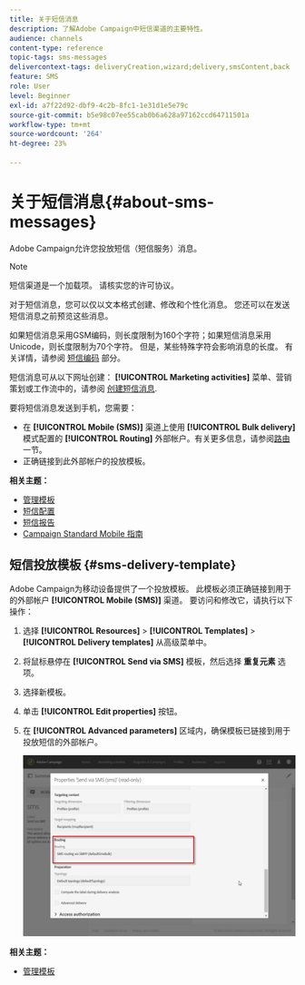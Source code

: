 ```yaml
---
title: 关于短信消息
description: 了解Adobe Campaign中短信渠道的主要特性。
audience: channels
content-type: reference
topic-tags: sms-messages
delivercontext-tags: deliveryCreation,wizard;delivery,smsContent,back
feature: SMS
role: User
level: Beginner
exl-id: a7f22d92-dbf9-4c2b-8fc1-1e31d1e5e79c
source-git-commit: b5e98c07ee55cab0b6a628a97162ccd64711501a
workflow-type: tm+mt
source-wordcount: '264'
ht-degree: 23%

---
```


# 关于短信消息{#about-sms-messages}

Adobe Campaign允许您投放短信（短信服务）消息。

>[!NOTE]
>
>短信渠道是一个加载项。 请核实您的许可协议。

对于短信消息，您可以仅以文本格式创建、修改和个性化消息。 您还可以在发送短信消息之前预览这些消息。

如果短信消息采用GSM编码，则长度限制为160个字符；如果短信消息采用Unicode，则长度限制为70个字符。 但是，某些特殊字符会影响消息的长度。 有关详情，请参阅 [短信编码](../../administration/using/configuring-sms-channel.md#sms-encoding--length-and-transliteration) 部分。

短信消息可从以下网址创建： **[!UICONTROL Marketing activities]** 菜单、营销策划或工作流中的，请参阅 [创建短信消息](../../channels/using/creating-an-sms-message.md).

要将短信消息发送到手机，您需要：

* 在 **[!UICONTROL Mobile (SMS)]** 渠道上使用 **[!UICONTROL Bulk delivery]** 模式配置的 **[!UICONTROL Routing]** 外部帐户。有关更多信息，请参阅[路由](../../administration/using/configuring-sms-channel.md#defining-an-sms-routing)一节。
* 正确链接到此外部帐户的投放模板。

**相关主题：**

* [管理模板](../../start/using/marketing-activity-templates.md)
* [短信配置](../../administration/using/configuring-sms-channel.md#defining-an-sms-routing)
* [短信报告](../../reporting/using/sms-report.md)
* [Campaign Standard Mobile 指南](../../channels/using/get-started-communication-channels.md)

## 短信投放模板 {#sms-delivery-template}

Adobe Campaign为移动设备提供了一个投放模板。 此模板必须正确链接到用于的外部帐户 **[!UICONTROL Mobile (SMS)]** 渠道。 要访问和修改它，请执行以下操作：

1. 选择 **[!UICONTROL Resources]** > **[!UICONTROL Templates]** > **[!UICONTROL Delivery templates]** 从高级菜单中。
1. 将鼠标悬停在 **[!UICONTROL Send via SMS]** 模板，然后选择 **重复元素** 选项。
1. 选择新模板。
1. 单击 **[!UICONTROL Edit properties]** 按钮。
1. 在 **[!UICONTROL Advanced parameters]** 区域内，确保模板已链接到用于投放短信的外部帐户。

   ![](assets/sms_template.png)

**相关主题：**

* [管理模板](../../start/using/marketing-activity-templates.md)
